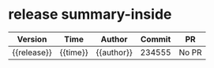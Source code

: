 # release summary-inside
|Version|Time|Author|Commit|PR|
|---|---|---|---|---|
|{{release}}|{{time}}|{{author}}|234555| No PR|
